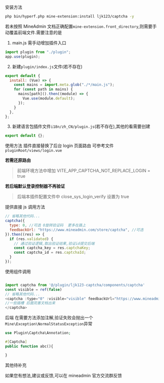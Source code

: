 安装方法

```sh
php bin/hyperf.php mine-extension:install ljk123/captcha -y
```

若未按照 MineAdmin 文档正确配置`mine-extension.front_directory`,则需要手动覆盖前端文件.需要注意的是

1. main.js 需手动增加插件入口

```javascript
import plugin from "./plugin";
app.use(plugin);
```

2. 新建`plugin/index.js`文件(若不存在)

```javascript
export default {
  install: (Vue) => {
    const mains = import.meta.glob("./*/main.js");
    for (const path in mains) {
      mains[path]().then((module) => {
        Vue.use(module.default);
      });
    }
  },
};
```

3. 新建语言包插件文件`i18n/zh_CN/plugin.js`(若不存在),其他的看需要创建

```javascript
export default {};
```

使用方法
插件直接替换了后台 login 页面路由
可参考文件`pluginRoot/views/login.vue`

 **若需还原路由**

 > 前端环境方法中增加 VITE_APP_CAPTCHA_NOT_REPLACE_LOGIN = true

 **若后端默认登录控制器不再验证**

 > 后端本插件配置文件中 close_sys_login_verify 设置为 true

提供直接 js 调用方法

```javascript
// 省略其他代码...
captcha({
  type: 0, //可选 0旋转验证码  更多在路上
  feedbackUrl: "https://www.mineadmin.com/store/captcha", //可选
}).then((res) => {
  if (res.validated) {
    // 通过验证逻辑,取出验证结果,验证id提交后端
    const captcha_key = res.captchaKey;
    const captcha_id = res.captchaId;
  }
});
```

使用组件调用

```javascript

import captcha from '@/plugin/ljk123-captcha/components/captcha'
const visible = ref(false)
// 省略其他代码...
<captcha :type="0" :visible="visible" feedbackUrl="https://www.mineadmin.com/store/captcha">
//一些插槽 后面完善文档出来
</captcha>

```

后端 在需要方法添加注解,验证失败会抛出一个`Mine\Exception\NormalStatusException`异常

```php
use Plugin\Captcha\Annotation;

#[Captcha]
public function abc(){

}
```

其他待补充

如果您有想法,建议或反馈,可以在 mineadmin 官方交流群反馈
